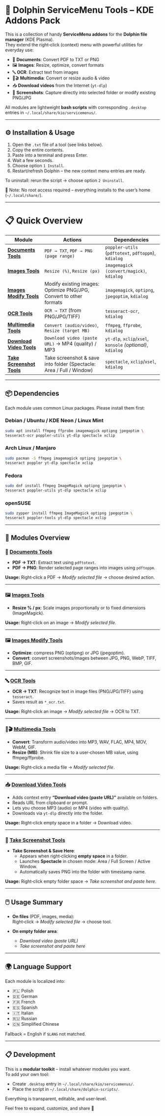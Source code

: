 # 🐬 Dolphin ServiceMenu Tools – KDE Addons Pack

This is a collection of handy **ServiceMenu addons** for the **Dolphin file manager** (KDE Plasma).  
They extend the right‑click (context) menu with powerful utilities for everyday use:

- 📑 **Documents**: Convert PDF to TXT or PNG  
- 🖼 **Images**: Resize, optimize, convert formats  
- 🔤 **OCR**: Extract text from images  
- 🎵🎬 **Multimedia**: Convert or resize audio & video  
- 📥 **Download videos** from the Internet (`yt-dlp`)  
- 📸 **Screenshots**: Capture directly into selected folder or modify existing PNG/JPG  

All modules are lightweight **bash scripts** with corresponding `.desktop` entries in `~/.local/share/kio/servicemenus/`.

---

## ⚙️ Installation & Usage

1. Open the `.txt` file of a tool (see links below).  
2. Copy the entire contents.  
3. Paste into a terminal and press Enter.  
4. Wait a few seconds.  
5. Choose option `1 Install`.  
6. Restart/refresh Dolphin – the new context menu entries are ready.  

To uninstall: rerun the script → choose option `2 Uninstall`.  

📌 Note: No root access required – everything installs to the user’s home (`~/.local/share/`).  

---

# 📋 Quick Overview

| Module | Actions | Dependencies |
|--------|---------|--------------|
| **[Documents Tools](./Documents-tools-terminal_paste_code.txt)** | `PDF → TXT`, `PDF → PNG (page range)` | `poppler-utils` (`pdftotext`, `pdftoppm`), `kdialog` |
| **[Images Tools](./Images-tools-terminal_paste_code.txt)** | `Resize (%)`, `Resize (px)` | `imagemagick (convert/magick)`, `kdialog` |
| **[Images Modify Tools](./Images-modify-tools-terminal_paste_code.txt)** | Modify existing images: Optimize PNG/JPG, Convert to other formats | `imagemagick`, `optipng`, `jpegoptim`, `kdialog` |
| **[OCR Tools](./OCR-to-TXT-terminal_paste_code.txt)** | `OCR → TXT` (from PNG/JPG/TIFF) | `tesseract-ocr`, `kdialog` |
| **[Multimedia Tools](./Multimedia-tools-terminal_paste_code.txt)** | `Convert (audio/video)`, `Resize (target MB)` | `ffmpeg`, `ffprobe`, `kdialog` |
| **[Download Video Tools](./Download-video-yt-dlp-terminal-paste-code.txt)** | `Download video (paste URL)` → MP4 (quality) / MP3 | `yt-dlp`, `xclip`/`xsel`, `konsole` *(optional)*, `kdialog` |
| **[Take Screenshot Tools](./Take-screenshot-terminal_paste_code.txt)** | Take screenshot & save into folder (Spectacle: Area / Full / Window) | `spectacle`, `xclip`/`xsel`, `kdialog` |

---

## 📦 Dependencies

Each module uses common Linux packages. Please install them first:

### Debian / Ubuntu / KDE Neon / Linux Mint
```bash
sudo apt install ffmpeg ffprobe imagemagick optipng jpegoptim \
tesseract-ocr poppler-utils yt-dlp spectacle xclip
```

### Arch Linux / Manjaro
```bash
sudo pacman -S ffmpeg imagemagick optipng jpegoptim \
tesseract poppler yt-dlp spectacle xclip
```

### Fedora
```bash
sudo dnf install ffmpeg ImageMagick optipng jpegoptim \
tesseract poppler-utils yt-dlp spectacle xclip
```

### openSUSE
```bash
sudo zypper install ffmpeg ImageMagick optipng jpegoptim \
tesseract poppler-tools yt-dlp spectacle xclip
```

---

## 📂 Modules Overview

### 📑 [Documents Tools](./Documents-tools-terminal_paste_code.txt)
- **PDF → TXT**: Extract text using `pdftotext`.  
- **PDF → PNG**: Render selected page ranges into images using `pdftoppm`.  

**Usage:** Right‑click a PDF → *Modify selected file* → choose desired action.  

---

### 🖼 [Images Tools](./Images-tools-terminal_paste_code.txt)
- **Resize % / px**: Scale images proportionally or to fixed dimensions (ImageMagick).  

**Usage:** Right‑click on an image → *Modify selected file*.   

---

### 🖼 [Images Modify Tools](./Images-modify-tools-terminal_paste_code.txt)
- **Optimize**: compress PNG (optipng) or JPG (jpegoptim).  
- **Convert**: convert screenshots/images between JPG, PNG, WebP, TIFF, BMP, GIF.  

---
### 🔤 [OCR Tools](./OCR-to-TXT-terminal_paste_code.txt)
- **OCR → TXT**: Recognize text in image files (PNG/JPG/TIFF) using `tesseract`.  
- Saves result as `*_ocr.txt`.  

**Usage:** Right‑click an image → *Modify selected file* → OCR to TXT.  

---

### 🎵🎬 [Multimedia Tools](./Multimedia-tools-terminal_paste_code.txt)
- **Convert**: Transform audio/video into MP3, WAV, FLAC, MP4, MOV, WebM, GIF.  
- **Resize (MB)**: Shrink file size to a user‑chosen MB value, using ffmpeg/ffprobe.  

**Usage:** Right‑click a media file → *Modify selected file*.  

---

### 📥 [Download Video Tools](./Download-video-yt-dlp-terminal-paste-code.txt)
- Adds context entry **“Download video (paste URL)”** available on folders.  
- Reads URL from clipboard or prompt.  
- Lets you choose MP3 (audio) or MP4 (video with quality).  
- Downloads via `yt-dlp` directly into the folder.  

**Usage:** Right‑click empty space in a folder → Download video.  

---

### 📸 [Take Screenshot Tools](./Take-screenshot-terminal_paste_code.txt)
- **Take Screenshot & Save Here**:  
  - Appears when right‑clicking **empty space** in a folder.  
  - Launches **Spectacle** in chosen mode: Area / Full Screen / Active Window.  
  - Automatically saves PNG into the folder with timestamp name.  

**Usage:** Right‑click empty folder space → *Take screenshot and paste here*.  

---

## 🖱️ Usage Summary

- **On files** (PDF, images, media):  
  Right‑click → *Modify selected file* → choose tool.  

- **On empty folder area**:  
  - *Download video (paste URL)*  
  - *Take screenshot and paste here*  

---

## 🌍 Language Support

Each module is localized into:  
- 🇵🇱 Polish  
- 🇩🇪 German  
- 🇫🇷 French  
- 🇪🇸 Spanish  
- 🇮🇹 Italian  
- 🇷🇺 Russian  
- 🇨🇳 Simplified Chinese  

Fallback = English if `$LANG` not matched.  

---

## 📋 Development

This is a **modular toolkit** – install whatever modules you want.  
To add your own tool:  
- Create `.desktop` entry in `~/.local/share/kio/servicemenus/`.  
- Place the script in `~/.local/share/dolphin-scripts/`.  

Everything is transparent, editable, and user‑level.  

Feel free to expand, customize, and share 🚀  
```
